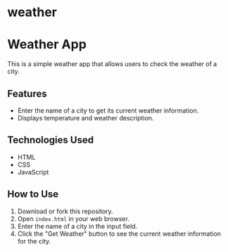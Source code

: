 # weather
# Weather App

This is a simple weather app that allows users to check the weather of a city.

## Features

- Enter the name of a city to get its current weather information.
- Displays temperature and weather description.

## Technologies Used

- HTML
- CSS
- JavaScript

## How to Use

1. Download or fork this repository.
2. Open `index.html` in your web browser.
3. Enter the name of a city in the input field.
4. Click the "Get Weather" button to see the current weather information for the city.



